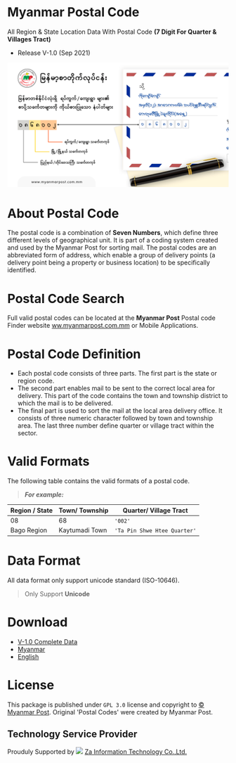 # Myanmar Postal Code
All Region & State Location Data With Postal Code 
**(7 Digit For Quarter &amp; Villages Tract)**
- Release V-1.0 (Sep 2021)

![alt text](https://github.com/MyanmarPost/MyanmarPostalCode/blob/main/Myanmar_Postal-Code-Explained.png?raw=true)

# About Postal Code

The postal code is a combination of **Seven Numbers**, which define three different levels of geographical unit. It is part of a coding system created and used by the Myanmar Post for sorting mail. The postal codes are an abbreviated form of address, which enable a group of delivery points (a delivery point being a property or business location) to be specifically identified.

# Postal Code Search

Full valid postal codes can be located at the **Myanmar Post** Postal code Finder website [ww.myanmarpost.com.mm](https://myanmarpost.com.mm/) or Mobile Applications.

# Postal Code Definition
- Each postal code consists of three parts. The first part is the state or region code. 
- The second part enables mail to be sent to the correct local area for delivery.
This part of the code contains the town and township district to which the mail is to be
delivered.
- The final part is used to sort the mail at the local area delivery office. It
consists of three numeric character followed by town and township area. The last three number define quarter or village tract within the sector.

# Valid Formats

The following table contains the valid formats of a postal code. 
> ***For example:***

| Region / State  |         Town/ Township       |   Quarter/ Village Tract    |
|-----------------|------------------------------|-----------------------------|
|     08          |             68               |          `'002'`            |
| Bago Region     | Kaytumadi Town               | `'Ta Pin Shwe Htee Quarter'`|

# Data Format
All data format only support unicode standard (ISO-10646).
> Only Support **Unicode**

# Download
 - [V-1.0 Complete Data](https://bit.ly/2W0s9y4) 
 - [Myanmar](https://bit.ly/3tVJk0j)
 - [English](https://bit.ly/3lMpRez)

# License

This package is published under `GPL 3.0` license and copyright to [© Myanmar Post](https://myanmarpost.com.mm). Original 'Postal Codes' were created by Myanmar Post. 

## Technology Service Provider
Prouduly Supported by <img src="https://epost.sgp1.digitaloceanspaces.com/ds_assets/zalogo.png" width="30px;"> [Za Information Technology Co.,Ltd.](https://za.com.mm/) 
